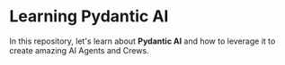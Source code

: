 # Learning Pydantic AI

In this repository, let's learn about **Pydantic AI** and how to leverage it to create amazing AI Agents and Crews.
